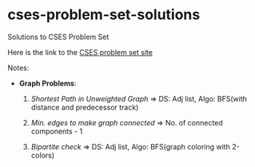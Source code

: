 # cses-problem-set-solutions

Solutions to CSES Problem Set

Here is the link to the [CSES problem set site](https://cses.fi/problemset/)

Notes:
- **Graph Problems**:
    1. *Shortest Path in Unweighted Graph* => DS: Adj list, Algo: BFS(with distance and predecessor track)

    2. *Min. edges to make graph connected* => No. of connected components - 1

    3. *Bipartite check* => DS: Adj list, Algo: BFS(graph coloring with 2-colors)
